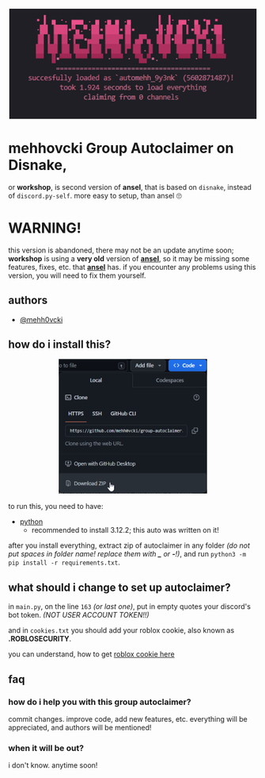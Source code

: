 <p align="center">
    <img width="500" src="https://raw.githubusercontent.com/mehh0vcki/group-autoclaimer/main/images/disnake_title.png" alt="mehhovcki group autoclaimer">
</p>

# mehhovcki Group Autoclaimer on Disnake,
or **workshop**, is second version of **ansel**, that is based on `disnake`, instead of `discord.py-self`. more easy to setup, than ansel 🙄

# WARNING!
this version is abandoned, there may not be an update anytime soon; **workshop** is using a **very old** version of [**ansel**](https://github.com/mehh0vcki/group-autoclaimer), so it may be missing some features, fixes, etc. that [**ansel**](https://github.com/mehh0vcki/group-autoclaimer) has. if you encounter any problems using this version, you will need to fix them yourself.

## authors

- [@mehh0vcki](https://github.com/mehh0vcki)
  
## how do i install this?

<p align="center"> <img width="300" src="https://raw.githubusercontent.com/mehh0vcki/group-autoclaimer/main/images/install.png" alt="installation button"> </p>

to run this, you need to have:
- [python](https://python.org)
    - recommended to install 3.12.2; this auto was written on it!

after you install everything, extract zip of autoclaimer in any folder *(do not put spaces in folder name! replace them with <b>_</b> or <b>-</b>!)*, and run `python3 -m pip install -r requirements.txt`.

## what should i change to set up autoclaimer?

in `main.py`, on the line `163` *(or last one)*, put in empty quotes your discord's bot token. *(NOT USER ACCOUNT TOKEN!!)*

and in `cookies.txt` you should add your roblox cookie, also known as **.ROBLOSECURITY**.

you can understand, how to get [roblox cookie here](https://youtu.be/suMKl_KBFKQ)

## faq

### how do i help you with this group autoclaimer?
commit changes. improve code, add new features, etc. everything will be appreciated, and authors will be mentioned!
### when it will be out?
i don't know. anytime soon!
